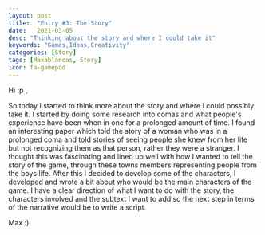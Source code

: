 ```yaml
---
layout: post
title:  "Entry #3: The Story"
date:   2021-03-05
desc: "Thinking about the story and where I could take it"
keywords: "Games,Ideas,Creativity"
categories: [Story]
tags: [Maxablancas, Story]
icon: fa-gamepad
---
```



Hi :p ,

So today I started to think more about the story and where I could possibly take it. I started by doing some research into comas and what people's experience have been when in one for a prolonged amount of time. I found an interesting paper which told the story of a woman who was in a prolonged coma and told stories of seeing people she knew from her life but not recognizing them as that person, rather they were a stranger. I thought this was fascinating and lined up well with how I wanted to tell the story of the game, through these towns members representing people from the boys life. After this I decided to develop some of the characters, I developed and wrote a bit about who would be the main characters of the game. I have a clear direction of what I want to do with the story, the characters involved and the subtext I want to add so the next step in terms of the narrative would be to write a script.

Max :)  

